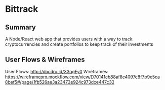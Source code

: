 # Bittrack

## Summary

A Node/React web app that provides users with a way to track cryptocurrencies and create portfolios to keep track of
their investments

## User Flows & Wireframes

User Flows: http://docdro.id/X3qgFy0
Wireframes: https://wireframepro.mockflow.com/view/D70141cb88af8c4097c8f7b9e5ca8bef5#/page/1fb526ae3a23473e924c973dce447c33
